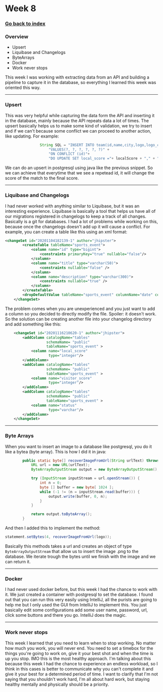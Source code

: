 # Week 8

### [Go back to index](http://luis-valdez.github.io/Learning-Journal)

### Overview
- Upsert
- Liquibase and Changelogs
- ByteArrays
- Docker
- Work never stops

This week I was working with extracting data from an API and building a pipeline to capture it in the database, so everything I learned this week was oriented this way.

***
### Upsert
This was very helpful while capturing the data form the API and inserting it in the database, mainly because the API repeats data a lot of times. The upsert basically helps us to make some kind of validation, we try to insert and if we can't because some conflict we can proceed to another action, like updating.
For example:

```java
                String SQL = "INSERT INTO team(id,name,city,logo,logo_content_type,sport_type_id)" +
                    "VALUES(?, ?, ?, ?, ?, ?)" +
                    "ON CONFLICT (id)"+
                    "DO UPDATE SET local_score ="+ localScore + "," + "visitor_score =" visitorScore;
```
We can do an upsert in postgresql using java like the previous snippet. So we can achieve that everytime that we see a repetead id, it will change the score of the match to the final score.

***
### Liquibase and Changelogs
I had never worked with anything similar to Liquibase, but it was an interesting experience.
Liquibase is basically a tool that helps us have all of our migrations registered in changelogs to keep a track of all changes. Basically is a git for databases. I had a lot of problems while working on this, because once the changelogs doesn't add up it will cause a conflict.
For example, you can create a table like this using an xml format:

```xml
<changeSet id="20201104182139-1" author="jhipster">
        <createTable tableName="sports_event">
            <column name="id" type="bigint">
                <constraints primaryKey="true" nullable="false"/>
            </column>
            <column name="title" type="varchar(50)">
                <constraints nullable="false" />
            </column>
            <column name="description" type="varchar(300)">
                <constraints nullable="true" />
            </column>
        </createTable>
        <dropDefaultValue tableName="sports_event" columnName="date" columnDataType="datetime"/>
    </changeSet>
```

The problem comes when you are unexperienced and you just want to add a column so you decided to directly modify the file. Spoiler: it doesn't work.
So the solution can be creating another file into your changelog directory and add something like this:

```xml
    <changeSet id="20201116210620-1" author="jhipster">
        <addColumn catalogName="tables"
                   schemaName= "public"
                   tableName="sports_event" >
            <column name="local_score"
                    type="integer"/>
        </addColumn>
        <addColumn catalogName="tables"
                   schemaName= "public"
                   tableName="sports_event" >
            <column name="visitor_score"
                    type="integer"/>
        </addColumn>
        <addColumn catalogName="tables"
                   schemaName= "public"
                   tableName="sports_event" >
            <column name="status"
                    type="varchar"/>
        </addColumn>
    </changeSet>
```

***
### Byte Arrays
When you want to insert an image to a database like postgresql, you do it like a bytea (byte array).
This is how I did it in java:
```java
        public static byte[] recoverImageFromUrl(String urlText) throws Exception {
            URL url = new URL(urlText);
            ByteArrayOutputStream output = new ByteArrayOutputStream();

            try (InputStream inputStream = url.openStream()) {
                int n = 0;
                byte [] buffer = new byte[ 1024 ];
                while (-1 != (n = inputStream.read(buffer))) {
                    output.write(buffer, 0, n);
                }
            }

            return output.toByteArray();
        }
```

And then I added this to implement the method:
```java
statement.setBytes(4, recoverImageFromUrl(logo));
```

Basically this methods takes a url and creates an object of type `ByteArrayOutputStream` that allow us to insert the image .png to the database. We iterate trough the bytes until we finish with the image and we can return it.

***
### Docker
I had never used docker before, but this week I had the chance to work with it. We just created a container with postgresql to set the database. I found out that you can run this very easily using IntelliJ, all the purists are going to help me but I only used the GUI from IntelliJ to implement this.
You just basically edit some configurations add some user name, password, url, click some buttons and there you go. IntelliJ does the magic.

***
### Work never stops
This week I learned that you need to learn when to stop working. No matter how much you work, you will never end. You need to set a timebox for the things you're going to work on, give it your best shot and when the time is up you stop. IMO this is the most healthy approach.
I'm talking about this because this week I had the chance to experience an endless workload, so I think in this cases is better to communicate why you can't complete it and give it your best for a determined period of time. I want to clarify that I'm not saying that you shouldn't work hard, I'm all about hard work, but staying healthy mentally and physically should be a priority.
